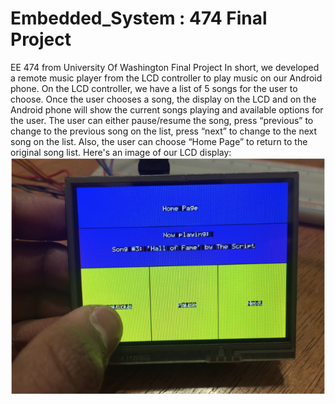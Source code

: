 # Embedded_System : 474 Final Project
EE 474 from University Of Washington Final Project
In short, we developed a remote music player from the LCD controller to play music on our Android phone. On the LCD controller, we have a list of 5 songs for the user to choose. Once the user chooses a song, the display on the LCD and on the Android phone will show the current songs playing and available options for the user. The user can either pause/resume the song, press “previous” to change to the previous song on the list, press “next” to change to the next song on the list. Also, the user can choose “Home Page” to return to the original song list. 
Here's an image of our LCD display:
![alt text](https://github.com/ShaneNguyen99/Embedded_System-474/blob/master/pic1.png)

